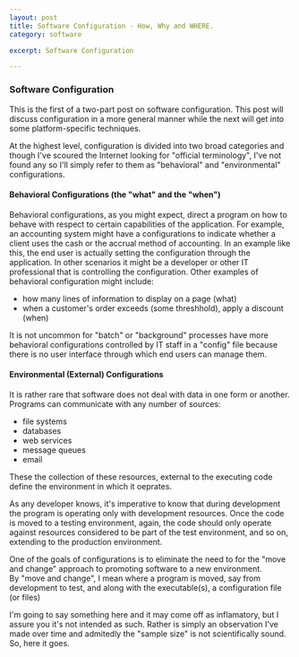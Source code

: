 ```yaml
---
layout: post
title: Software Configuration - How, Why and WHERE.
category: software

excerpt: Software Configuration

---
```


### Software Configuration

This is the first of a two-part post on software configuration. This post will discuss configuration in a more general manner 
while the next will get into some platform-specific techniques.

At the highest level, configuration is divided into two broad categories and though I've scoured the Internet looking for 
"official terminology", I've not found any so I'll simply refer to them as "behavioral" and "environmental" configurations. 
 

#### Behavioral Configurations  (the "what" and the "when")

Behavioral configurations, as you might expect, direct a program on how to behave with respect to certain capabilities of the application. 
For example, an accounting system might have a configurations to indicate whether a client uses the cash or the accrual method of accounting.
In an example like this, the end user is actually setting the configuration through the application. In other scenarios it might be a 
developer or other IT professional that is controlling the configuration. Other examples of behavioral configuration might include:

* how many lines of information to display on a page (what)
* when a customer's order exceeds (some threshhold), apply a discount (when)


It is not uncommon for "batch" or "background" processes have more behavioral configurations controlled by IT staff in a "config" file
because there is no user interface through which end users can manage them.


#### Environmental (External) Configurations

It is rather rare that software does not deal with data in one form or another.  Programs can communicate with any number of sources: 

* file systems
* databases 
* web services
* message queues
* email

These the collection of these resources, external to the executing code define the environment in which it oeprates.

As any developer knows, it's imperative to know that during development the program is operating only with development resources. Once the code
is moved to a testing environment, again, the code should only operate against resources considered to be part of the test environment, and so on, 
extending to the production environment.

One of the goals of configurations is to eliminate the need to for the "move and change" approach to promoting software to a new environment.  
By "move and change", I mean where a program is moved, say from development to test, and along with the executable(s), a configuration file 
(or files)



I'm going to say something here and it may come off as inflamatory, but I assure you it's not intended as such. Rather is simply an observation
I've made over time and admitedly the "sample size" is not scientifically sound. So, here it goes. 





















